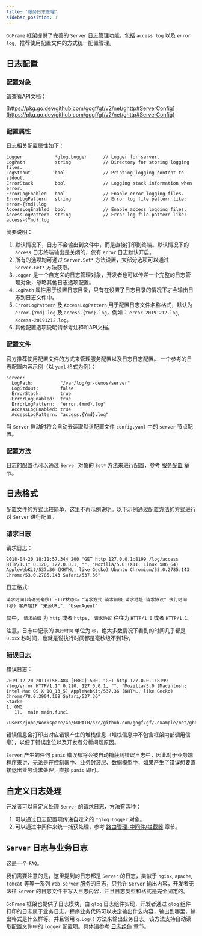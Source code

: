 ```yaml
---
title: '服务日志管理'
sidebar_position: 1
---
```


`GoFrame` 框架提供了完善的 `Server` 日志管理功能，包括 `access log` 以及 `error log`，推荐使用配置文件的方式统一配置管理。

## 日志配置

### 配置对象

请查看API文档：

[https://pkg.go.dev/github.com/gogf/gf/v2/net/ghttp#ServerConfig](https://pkg.go.dev/github.com/gogf/gf/v2/net/ghttp#ServerConfig)

### 配置属性

日志相关配置属性如下：

```
Logger            *glog.Logger      // Logger for server.
LogPath           string            // Directory for storing logging files.
LogStdout         bool              // Printing logging content to stdout.
ErrorStack        bool              // Logging stack information when error.
ErrorLogEnabled   bool              // Enable error logging files.
ErrorLogPattern   string            // Error log file pattern like: error-{Ymd}.log
AccessLogEnabled  bool              // Enable access logging files.
AccessLogPattern  string            // Error log file pattern like: access-{Ymd}.log
```

简要说明：

1. 默认情况下，日志不会输出到文件中，而是直接打印到终端。默认情况下的 `access` 日志终端输出是关闭的，仅有 `error` 日志默认开启。
2. 所有的选项均可通过 `Server.Set*` 方法设置，大部分选项可以通过 `Server.Get*` 方法获取。
3. `Logger` 是一个自定义的日志管理对象，开发者也可以传递一个完整的日志管理对象，忽略其他日志选项配置。
4. `LogPath` 属性用于设置日志目录，只有在设置了日志目录的情况下才会输出日志到日志文件中。
5. `ErrorLogPattern` 及 `AccessLogPattern` 用于配置日志文件名称格式，默认为 `error-{Ymd}.log` 及 `access-{Ymd}.log`，例如： `error-20191212.log`, `access-20191212.log`。
6. 其他配置选项说明请参考注释和API文档。

### 配置文件

官方推荐使用配置文件的方式来管理服务配置以及日志日志配置。 一个参考的日志配置内容示例（以 `yaml` 格式为例）：

```
server:
  LogPath:          "/var/log/gf-demos/server"
  LogStdout:        false
  ErrorStack:       true
  ErrorLogEnabled:  true
  ErrorLogPattern:  "error.{Ymd}.log"
  AccessLogEnabled: true
  AccessLogPattern: "access.{Ymd}.log"
```

当 `Server` 启动时将会自动去读取默认配置文件 `config.yaml` 中的 `server` 节点配置。

### 配置方法

日志的配置也可以通过 `Server` 对象的 `Set*` 方法来进行配置，参考 [服务配置](output/goframe-v2.4-md/WEB服务开发/服务配置) 章节。

## 日志格式

配置文件的方式比较简单，这里不再示例说明。以下示例通过配置方法的方式进行对 `Server` 进行配置。

### 请求日志

请求日志：

```
2018-04-20 18:11:57.344 200 "GET http 127.0.0.1:8199 /log/access HTTP/1.1" 0.120, 127.0.0.1, "", "Mozilla/5.0 (X11; Linux x86_64) AppleWebKit/537.36 (KHTML, like Gecko) Ubuntu Chromium/53.0.2785.143 Chrome/53.0.2785.143 Safari/537.36"
```

日志格式:

```
请求时间(精确到毫秒) HTTP状态码 "请求方式 请求前缀 请求地址 请求协议" 执行时间(秒) 客户端IP "来源URL", "UserAgent"
```

其中， `请求前缀` 为 `http` 或者 `https`， `请求协议` 往往为 `HTTP/1.0` 或者 `HTTP/1.1`。

注意，日志中记录的 `执行时间` 单位为 `秒`，绝大多数情况下看到的时间几乎都是 `0.xxx` 秒时间，也就是说执行时间都是毫秒级不到1秒。

### 错误日志

错误日志：

```
2019-12-20 20:10:56.484 [ERRO] 500, "GET http 127.0.0.1:8199 /log/error HTTP/1.1" 0.210, 127.0.0.1, "", "Mozilla/5.0 (Macintosh; Intel Mac OS X 10_13_5) AppleWebKit/537.36 (KHTML, like Gecko) Chrome/78.0.3904.108 Safari/537.36"
Stack:
1. OMG
   1).  main.main.func1
        /Users/john/Workspace/Go/GOPATH/src/github.com/gogf/gf/.example/net/ghttp/server/log/log_error.go:10

```

错误信息会打印出对应错误产生的堆栈信息（堆栈信息中不包含框架内部调用信息），以便于错误定位以及开发者分析问题原因。

`Server` 产生的任何 `panic` 错误都将会被自动捕获到错误日志中，因此对于业务端程序来讲，无论是在控制器中、业务封装层、数据模型中，如果产生了错误想要直接退出业务请求处理，直接 `panic` 即可。

## 自定义日志处理

开发者可以自定义处理 `Server` 的请求日志，方法有两种：

1. 可以通过日志配置项传递自定义的 `*glog.Logger` 对象。
2. 可以通过中间件来统一捕获处理，参考 [路由管理-中间件/拦截器](output/goframe-v2.4-md/WEB服务开发/路由管理/路由管理-中间件拦截器) 章节。

## `Server` 日志与业务日志

这是一个 `FAQ`。

我们需要注意的是，这里提到的日志都是 `Server` 的日志，类似于 `nginx`, `apache`, `tomcat` 等等一系列 `Web Server` 服务的日志，只允许 `Server` 输出内容，开发者无法往 `Server` 的日志文件中写入日志内容，并且日志类型和格式是完全固定的。

`GoFrame` 框架也提供了日志模块，由 `glog` 日志组件实现，开发者通过 `glog` 组件打印的日志属于业务日志，程序业务代码可以决定输出什么内容，输出到哪里，输出格式是什么样等。并且常用 `g.Log()` 方法来输出业务日志，该方法支持自动读取配置文件中的 `logger` 配置项。具体请参考 [日志组件](output/goframe-v2.4-md/核心组件-重点/日志组件) 章节。